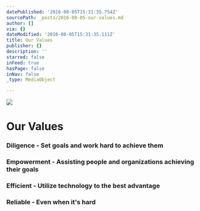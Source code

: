 ```yaml
---
datePublished: '2016-08-05T15:31:35.754Z'
sourcePath: _posts/2016-08-05-our-values.md
author: []
via: {}
dateModified: '2016-08-05T15:31:35.111Z'
title: Our Values
publisher: {}
description: ''
starred: false
inFeed: true
hasPage: false
inNav: false
_type: MediaObject

---
```

![](https://the-grid-user-content.s3-us-west-2.amazonaws.com/dc2ac660-0239-41cd-b4bd-c9b853604f1b.jpg)

# Our Values

### **Diligence** - Set goals and work hard to achieve them

### **Empowerment** - Assisting people and organizations achieving their goals

### **Efficient** - Utilize technology to the best advantage

### **Reliable** - Even when it's hard